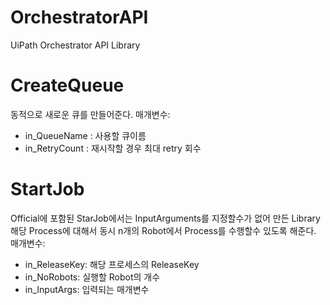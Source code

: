 # OrchestratorAPI
UiPath Orchestrator API Library 

# CreateQueue 
동적으로 새로운 큐를 만들어준다. 
매개변수: 
* in_QueueName : 사용할 큐이름 
* in_RetryCount : 재시작할 경우 최대 retry 회수 

# StartJob 
Official에 포함된 StarJob에서는 InputArguments를 지정할수가 없어 만든 Library 
해당 Process에 대해서 동시 n개의 Robot에서 Process를 수행할수 있도록 해준다. 
매개변수: 
* in_ReleaseKey: 해당 프로세스의 ReleaseKey
* in_NoRobots: 실행할 Robot의 개수 
* in_InputArgs: 입력되는 매개변수 
